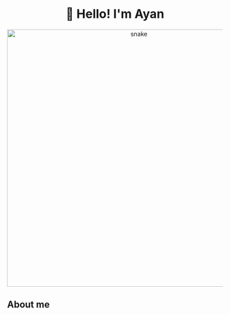 <h1 align="center">👋 Hello! I'm Ayan </h1>

<p align="center">
 <img width="600" src="assets/github-snake.svg" alt="snake"/>
</p>

## About me

